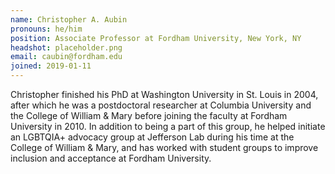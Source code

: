 ```yaml
---
name: Christopher A. Aubin
pronouns: he/him
position: Associate Professor at Fordham University, New York, NY
headshot: placeholder.png
email: caubin@fordham.edu
joined: 2019-01-11
---
```

Christopher finished his PhD at Washington University in 
St. Louis in 2004, after which he was a 
postdoctoral researcher at Columbia University 
and the College of William & Mary before 
joining the faculty at Fordham University in 2010. 
In addition to being a part of this group, he 
helped initiate an LGBTQIA+ advocacy group at Jefferson
Lab during his time at the College of William & Mary, and
has worked with student groups 
to improve inclusion and acceptance 
at Fordham University. 
